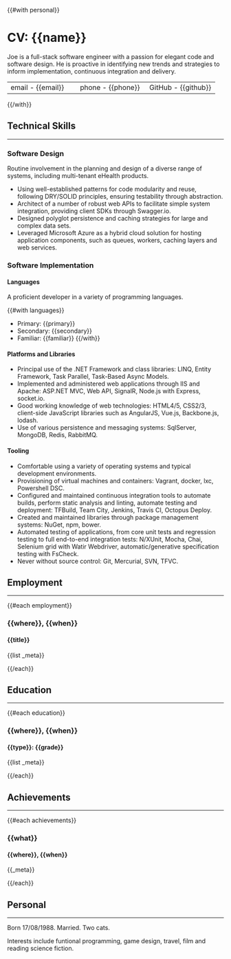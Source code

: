 {{#with personal}}

# CV: {{name}}

Joe is a full-stack software engineer with a passion for elegant code and software design. He is proactive in identifying new trends and strategies to inform implementation, continuous integration and delivery.

<table>
<tr><td width="33%">email - {{email}}</td><td width="33%">phone - {{phone}}</td><td width="33%">GitHub - {{github}}</td></tr>
</table>

{{/with}}

## Technical Skills
---

### Software Design

Routine involvement in the planning and design of a diverse range of systems, including multi-tenant eHealth products.

  - Using well-established patterns for code modularity and reuse, following DRY/SOLID principles, ensuring testability through abstraction.
  - Architect of a number of robust web APIs to facilitate simple system integration, providing client SDKs through Swagger.io.
  - Designed polyglot persistence and caching strategies for large and complex data sets.
  - Leveraged Microsoft Azure as a hybrid cloud solution for hosting application components, such as queues, workers, caching layers and web services.

### Software Implementation

#### Languages

A proficient developer in a variety of programming languages.

{{#with languages}}
  - Primary: {{primary}}
  - Secondary: {{secondary}}
  - Familiar: {{familiar}}
{{/with}}

#### Platforms and Libraries

  - Principal use of the .NET Framework and class libraries: LINQ, Entity Framework, Task Parallel, Task-Based Async Models.
  - Implemented and administered web applications through IIS and Apache: ASP.NET MVC, Web API, SignalR, Node.js with Express, socket.io.
  - Good working knowledge of web technologies: HTML4/5, CSS2/3, client-side JavaScript libraries such as AngularJS, Vue.js, Backbone.js, lodash.
  - Use of various persistence and messaging systems: SqlServer, MongoDB, Redis, RabbitMQ.
 
#### Tooling

  - Comfortable using a variety of operating systems and typical development environments.
  - Provisioning of virtual machines and containers: Vagrant, docker, lxc, Powershell DSC.
  - Configured and maintained continuous integration tools to automate builds, perform static analysis and linting, automate testing and deployment: TFBuild, Team City, Jenkins, Travis CI, Octopus Deploy.
  - Created and maintained libraries through package management systems: NuGet, npm, bower.
  - Automated testing of applications, from core unit tests and regression testing to full end-to-end integration tests: N/XUnit, Mocha, Chai, Selenium grid with Watir Webdriver, automatic/generative specification testing with FsCheck.
  - Never without source control: Git, Mercurial, SVN, TFVC.

## Employment
---

{{#each employment}}

### {{where}}, {{when}}
#### {{title}}
{{list _meta}}

{{/each}}

## Education
---

{{#each education}}

### {{where}}, {{when}}
#### {{type}}: {{grade}}
{{list _meta}}

{{/each}}

## Achievements
---

{{#each achievements}}

### {{what}}
#### {{where}}, {{when}}
{{_meta}}

{{/each}}

## Personal
---

Born 17/08/1988. Married. Two cats.

Interests include funtional programming, game design, travel, film and reading science fiction.